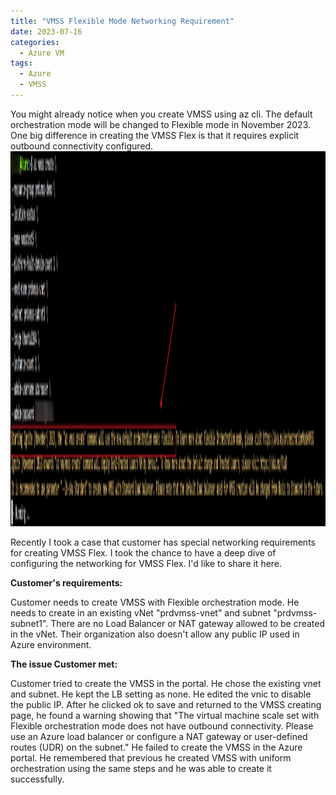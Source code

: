 ```yaml
---
title: "VMSS Flexible Mode Networking Requirement"
date: 2023-07-16
categories:
  - Azure VM
tags:
  - Azure
  - VMSS
---
```


You might already notice when you create VMSS using az cli. The default orchestration mode will be changed to Flexible mode in November 2023. One big difference in creating the VMSS Flex is that it requires explicit outbound connectivity configured. 
<img src="/assets/images/post0716-1.png" alt="pic1" width="600" height="600">

Recently I took a case that customer has special networking requirements for creating VMSS Flex. I took the chance to have a deep dive of configuring the networking for VMSS Flex. I'd like to share it here. 

**Customer's requirements:**

Customer needs to create VMSS with Flexible orchestration mode. He needs to create in an existing vNet "prdvmss-vnet" and subnet "prdvmss-subnet1". There are no Load Balancer or NAT gateway allowed to be created in the vNet. Their organization also doesn't allow any public IP used in Azure environment.

**The issue Customer met:**

Customer tried to create the VMSS in the portal. He chose the existing vnet and subnet. He kept the LB setting as none. 
He edited the vnic to disable the public IP.
After he clicked ok to save and returned to the VMSS creating page, he found a warning showing that "The virtual machine scale set with Flexible orchestration mode does not have outbound connectivity. Please use an Azure load balancer or configure a NAT gateway or user-defined routes (UDR) on the subnet."
He failed to create the VMSS in the Azure portal.
He remembered that previous he created VMSS with uniform orchestration using the same steps and he was able to create it successfully. 